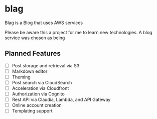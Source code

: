 # blag
Blag is a Blog that uses AWS services

Please be aware this a project for me to learn new technologies. A blog service 
was chosen as being 

## Planned Features

* [ ] Post storage and retrieval via S3
* [ ] Markdown editor
* [ ] Theming
* [ ] Post search via CloudSearch
* [ ] Acceleration via Cloudfront
* [ ] Authorization via Cognito
* [ ] Rest API via Claudia, Lambda, and API Gateway
* [ ] Online account creation
* [ ] Templating support 